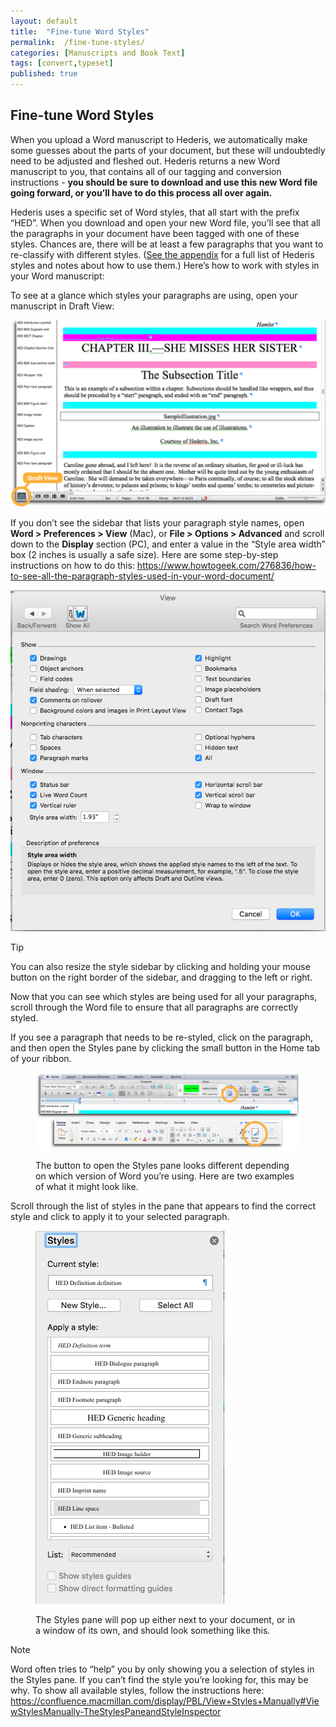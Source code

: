 ```yaml
---
layout: default
title:  "Fine-tune Word Styles"
permalink:  /fine-tune-styles/
categories: [Manuscripts and Book Text]
tags: [convert,typeset]
published: true
---
```


<section data-type="chapter" class="hsecchapter" data-hederis-type="hsecchapter" id="fine-tune-styles" data-pi-attrs="id: fine-tune-styles; data-tags: convert,typeset;" role="doc-chapter" data-tags="convert,typeset" data-author-name=" " data-book-title=" " title="Fine-tune Word Styles"><h1 data-hederis-type="hblkchaptitle" class="hblkchaptitle" id="pESQOlol5">Fine-tune Word Styles</h1>
    <p class="hblkp" data-hederis-type="hblkp" id="pbE6d4SLC">When you upload a Word manuscript to Hederis, we automatically make some guesses about the parts of your document, but these will undoubtedly need to be adjusted and fleshed out. Hederis returns a new Word manuscript to you, that contains all of our tagging and conversion instructions - <strong data-hederis-type="hspanstrong">you should be sure to download and use this new Word file going forward, or you&#8217;ll have to do this process all over again.</strong></p>
    <p class="hblkp" data-hederis-type="hblkp" id="pzqSxIjco">Hederis uses a specific set of Word styles, that all start with the prefix &#8220;HED&#8221;. When you download and open your new Word file, you&#8217;ll see that all the paragraphs in your document have been tagged with one of these styles. Chances are, there will be at least a few paragraphs that you want to re-classify with different styles. (<a href="{% post_url 2019-08-08-50-ListofHederisWordStyles %}"><span class="Hyperlink">See the appendix</span></a> for a full list of Hederis styles and notes about how to use them.) Here&#8217;s how to work with styles in your Word manuscript:</p>
    <p class="hblkp" data-hederis-type="hblkp" id="pwDpleTyt">To see at a glance which styles your paragraphs are using, open your manuscript in Draft View:</p>
    <img data-hederis-type="hblkimg" class="hblkimg" id="peDA8HKIp" src="/images/stylesidebar1_callouts_01.png"/>
    <p class="hblkp" data-hederis-type="hblkp" id="p5LPpPDPn">If you don&#8217;t see the sidebar that lists your paragraph style names, open <strong data-hederis-type="hspanstrong">Word &gt; Preferences &gt; View</strong> (Mac), or <strong data-hederis-type="hspanstrong">File &gt; Options &gt; Advanced</strong> and scroll down to the <strong data-hederis-type="hspanstrong">Display</strong> section (PC), and enter a value in the &#8220;Style area width&#8221; box (2 inches is usually a safe size). Here are some step-by-step instructions on how to do this: <a href="https://www.howtogeek.com/276836/how-to-see-all-the-paragraph-styles-used-in-your-word-document/"><span class="Hyperlink">https://www.howtogeek.com/276836/how-to-see-all-the-paragraph-styles-used-in-your-word-document/</span></a></p>
    <img data-hederis-type="hblkimg" class="hblkimg" id="psNYEL03i" src="/images/stylesidebar4.png"/>
    <aside class="hwprbox box" data-hederis-type="hwprbox" id="pfQAbTv3g" data-type="sidebar"><p class="hblktype" data-hederis-type="hblktype" id="ptdu9YmYF">Tip</p>
    <p class="hblkp" data-hederis-type="hblkp" id="pA6duyxgl">You can also resize the style sidebar by clicking and holding your mouse button on the right border of the sidebar, and dragging to the left or right.</p>
    </aside>
    <p class="hblkp" data-hederis-type="hblkp" id="pN8WCKx3h">Now that you can see which styles are being used for all your paragraphs, scroll through the Word file to ensure that all paragraphs are correctly styled.</p>
    <p class="hblkp" data-hederis-type="hblkp" id="papOLF8dX">If you see a paragraph that needs to be re-styled, click on the paragraph, and then open the Styles pane by clicking the small button in the Home tab of your ribbon.</p>
    <figure class="hwprfig" data-hederis-type="hwprfig" id="pNJQh2xVR"><img data-hederis-type="hblkimg" class="hblkimg" id="poV4GHLw6" src="/images/stylespane1_01.png"/>
    <p class="hblkcaption" data-hederis-type="hblkcaption" id="pMt0dzTcr">The button to open the Styles pane looks different depending on which version of Word you&#8217;re using. Here are two examples of what it might look like.</p>
    </figure>
    <p class="hblkp" data-hederis-type="hblkp" id="pHpvUjeWQ">Scroll through the list of styles in the pane that appears to find the correct style and click to apply it to your selected paragraph.</p>
    <figure class="hwprfig" data-hederis-type="hwprfig" id="pXF8ZOwzX"><img data-hederis-type="hblkimg" class="hblkimg" id="pAz0IMSye" src="/images/stylespane2.png"/>
    <p class="hblkcaption" data-hederis-type="hblkcaption" id="px8NPnJyc">The Styles pane will pop up either next to your document, or in a window of its own, and should look something like this.</p>
    </figure>
    <aside class="hwprbox box" data-hederis-type="hwprbox" id="pfKLJATcV" data-type="sidebar"><p class="hblktype" data-hederis-type="hblktype" id="pPi6ppioQ">Note</p>
    <p class="hblkp" data-hederis-type="hblkp" id="pt4ECIZE9">Word often tries to &#8220;help&#8221; you by only showing you a selection of styles in the Styles pane. If you can&#8217;t find the style you&#8217;re looking for, this may be why. To show all available styles, follow the instructions here: <a href="https://confluence.macmillan.com/display/PBL/View+Styles+Manually#ViewStylesManually-TheStylesPaneandStyleInspector"><span class="Hyperlink">https://confluence.macmillan.com/display/PBL/View+Styles+Manually#ViewStylesManually-TheStylesPaneandStyleInspector</span></a></p>
    </aside>
    </section>
    